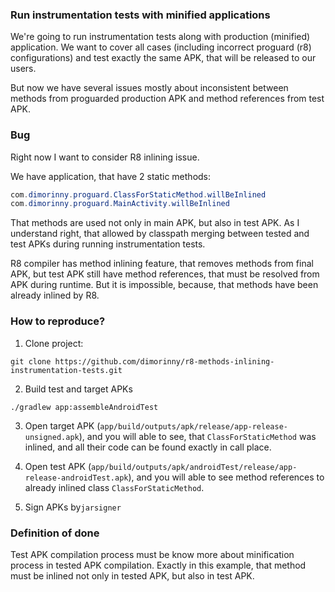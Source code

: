 ### Run instrumentation tests with minified applications

We're going to run instrumentation tests along with production (minified) application.
We want to cover all cases (including incorrect proguard (r8) configurations) and test exactly
the same APK, that will be released to our users.

But now we have several issues mostly about inconsistent between methods from proguarded production APK
and method references from test APK. 

### Bug

Right now I want to consider R8 inlining issue.

We have application, that have 2 static methods:

```java
com.dimorinny.proguard.ClassForStaticMethod.willBeInlined
com.dimorinny.proguard.MainActivity.willBeInlined
```

That methods are used not only in main APK, but also in test APK. As I understand right, that
allowed by classpath merging between tested and test APKs during running instrumentation tests.

R8 compiler has method inlining feature, that removes methods from final APK, but test APK still
have method references, that must be resolved from APK during runtime. But it is impossible,
because, that methods have been already inlined by R8.  

### How to reproduce?

1. Clone project:
```
git clone https://github.com/dimorinny/r8-methods-inlining-instrumentation-tests.git
```

2. Build test and target APKs
```
./gradlew app:assembleAndroidTest
```

3. Open target APK (`app/build/outputs/apk/release/app-release-unsigned.apk`), and you will able
to see, that `ClassForStaticMethod` was inlined, and all their code can be found exactly in call place.

4. Open test APK (`app/build/outputs/apk/androidTest/release/app-release-androidTest.apk`), and you 
will able to see method references to already inlined class `ClassForStaticMethod`.

5. Sign APKs by`jarsigner`

### Definition of done

Test APK compilation process must be know more about minification process in tested APK compilation.
Exactly in this example, that method must be inlined not only in tested APK, but also in test APK.